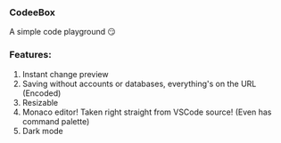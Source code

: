 ### CodeeBox
A simple code playground 😏

### Features:
1. Instant change preview
2. Saving without accounts or databases, everything's on the URL (Encoded)
3. Resizable
4. Monaco editor! Taken right straight from VSCode source! (Even has command palette)
5. Dark mode
